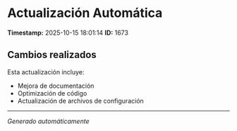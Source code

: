 # Actualización Automática

**Timestamp:** 2025-10-15 18:01:14
**ID:** 1673

## Cambios realizados

Esta actualización incluye:
- Mejora de documentación
- Optimización de código
- Actualización de archivos de configuración

---
*Generado automáticamente*
